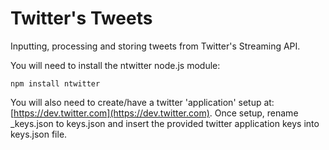 # Twitter's Tweets

Inputting, processing and storing tweets from Twitter's Streaming API.  

You will need to install the ntwitter node.js module:

```
npm install ntwitter
```
You will also need to create/have a twitter 'application' setup at: [https://dev.twitter.com](https://dev.twitter.com). Once setup, rename _keys.json to keys.json and insert the provided twitter application keys into keys.json file.  

